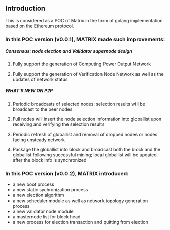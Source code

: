 ## Introduction

This is considered as a POC of Matrix in the form of golang implementation based on the Ethereum protocol.

### In this POC version (v0.0.1), MATRIX made such improvements:

##### Consensus: node election and Validator supernode design

1. Fully support the generation of Computing Power Output Network 

2. Fully support the generation of Verification Node Network as well as the updates of network status

##### WHAT'S NEW ON P2P

1. Periodic broadcasts of selected nodes: selection results will be broadcast to the peer nodes

2. Full nodes will insert the node selection information into globallist upon receiving and verifying the selection results

3. Periodic refresh of globallist and removal of dropped nodes or nodes facing unsteady network

4. Package the globallist into block and broadcast both the block and the globallist following successful mining; local globallist will be updated after the block info is synchronized 


### In this POC version (v0.0.2), MATRIX introduced:


- a new boot process
- a new static sychronization process
- a new election algorithm
- a new scheduler module as well as network topology generation process
- a new validator node module
- a masternode list for block head
- a new process for election transaction and quitting from election



